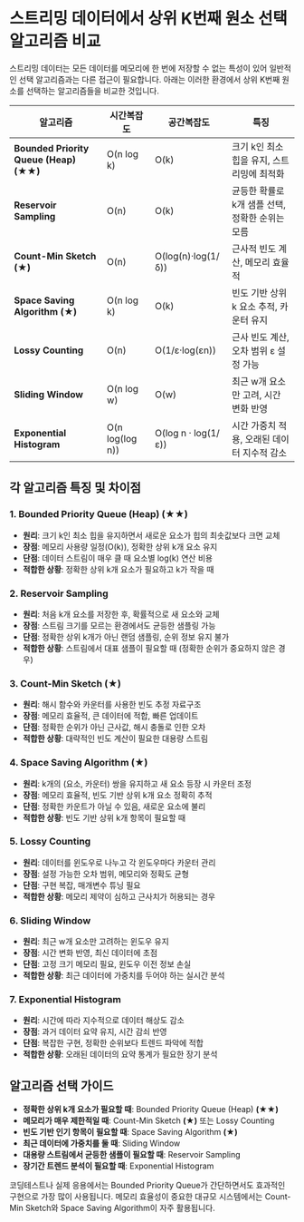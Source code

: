 # 스트리밍 데이터에서 상위 K번째 원소 선택 알고리즘 비교

스트리밍 데이터는 모든 데이터를 메모리에 한 번에 저장할 수 없는 특성이 있어 일반적인 선택 알고리즘과는 다른 접근이 필요합니다. 아래는 이러한 환경에서 상위 K번째 원소를 선택하는 알고리즘들을 비교한 것입니다.

| 알고리즘 | 시간복잡도 | 공간복잡도 | 특징 |
|---------|-----------|-----------|------|
| **Bounded Priority Queue (Heap)** **(★★)** | O(n log k) | O(k) | 크기 k인 최소 힙을 유지, 스트리밍에 최적화 |
| **Reservoir Sampling** | O(n) | O(k) | 균등한 확률로 k개 샘플 선택, 정확한 순위는 모름 |
| **Count-Min Sketch** **(★)** | O(n) | O(log(n)·log(1/δ)) | 근사적 빈도 계산, 메모리 효율적 |
| **Space Saving Algorithm** **(★)** | O(n log k) | O(k) | 빈도 기반 상위 k 요소 추적, 카운터 유지 |
| **Lossy Counting** | O(n) | O(1/ε·log(εn)) | 근사 빈도 계산, 오차 범위 ε 설정 가능 |
| **Sliding Window** | O(n log w) | O(w) | 최근 w개 요소만 고려, 시간 변화 반영 |
| **Exponential Histogram** | O(n log(log n)) | O(log n · log(1/ε)) | 시간 가중치 적용, 오래된 데이터 지수적 감소 |

## 각 알고리즘 특징 및 차이점

### 1. Bounded Priority Queue (Heap) **(★★)**
- **원리**: 크기 k인 최소 힙을 유지하면서 새로운 요소가 힙의 최솟값보다 크면 교체
- **장점**: 메모리 사용량 일정(O(k)), 정확한 상위 k개 요소 유지
- **단점**: 데이터 스트림이 매우 클 때 요소별 log(k) 연산 비용
- **적합한 상황**: 정확한 상위 k개 요소가 필요하고 k가 작을 때

### 2. Reservoir Sampling
- **원리**: 처음 k개 요소를 저장한 후, 확률적으로 새 요소와 교체
- **장점**: 스트림 크기를 모르는 환경에서도 균등한 샘플링 가능
- **단점**: 정확한 상위 k개가 아닌 랜덤 샘플링, 순위 정보 유지 불가
- **적합한 상황**: 스트림에서 대표 샘플이 필요할 때 (정확한 순위가 중요하지 않은 경우)

### 3. Count-Min Sketch **(★)**
- **원리**: 해시 함수와 카운터를 사용한 빈도 추정 자료구조
- **장점**: 메모리 효율적, 큰 데이터에 적합, 빠른 업데이트
- **단점**: 정확한 순위가 아닌 근사값, 해시 충돌로 인한 오차
- **적합한 상황**: 대략적인 빈도 계산이 필요한 대용량 스트림

### 4. Space Saving Algorithm **(★)**
- **원리**: k개의 (요소, 카운터) 쌍을 유지하고 새 요소 등장 시 카운터 조정
- **장점**: 메모리 효율적, 빈도 기반 상위 k개 요소 정확히 추적
- **단점**: 정확한 카운트가 아닐 수 있음, 새로운 요소에 불리
- **적합한 상황**: 빈도 기반 상위 k개 항목이 필요할 때

### 5. Lossy Counting
- **원리**: 데이터를 윈도우로 나누고 각 윈도우마다 카운터 관리
- **장점**: 설정 가능한 오차 범위, 메모리와 정확도 균형
- **단점**: 구현 복잡, 매개변수 튜닝 필요
- **적합한 상황**: 메모리 제약이 심하고 근사치가 허용되는 경우

### 6. Sliding Window
- **원리**: 최근 w개 요소만 고려하는 윈도우 유지
- **장점**: 시간 변화 반영, 최신 데이터에 초점
- **단점**: 고정 크기 메모리 필요, 윈도우 이전 정보 손실
- **적합한 상황**: 최근 데이터에 가중치를 두어야 하는 실시간 분석

### 7. Exponential Histogram
- **원리**: 시간에 따라 지수적으로 데이터 해상도 감소
- **장점**: 과거 데이터 요약 유지, 시간 감쇠 반영
- **단점**: 복잡한 구현, 정확한 순위보다 트렌드 파악에 적합
- **적합한 상황**: 오래된 데이터의 요약 통계가 필요한 장기 분석

## 알고리즘 선택 가이드

- **정확한 상위 k개 요소가 필요할 때**: Bounded Priority Queue (Heap) **(★★)**
- **메모리가 매우 제한적일 때**: Count-Min Sketch **(★)** 또는 Lossy Counting
- **빈도 기반 인기 항목이 필요할 때**: Space Saving Algorithm **(★)**
- **최근 데이터에 가중치를 둘 때**: Sliding Window
- **대용량 스트림에서 균등한 샘플이 필요할 때**: Reservoir Sampling
- **장기간 트렌드 분석이 필요할 때**: Exponential Histogram

코딩테스트나 실제 응용에서는 Bounded Priority Queue가 간단하면서도 효과적인 구현으로 가장 많이 사용됩니다. 메모리 효율성이 중요한 대규모 시스템에서는 Count-Min Sketch와 Space Saving Algorithm이 자주 활용됩니다.